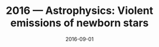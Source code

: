 ---
title: "2016 &mdash; Astrophysics: Violent emissions of newborn stars"
collection: publications
refereed: 'yes'
permalink: \publication\2016-09-01-Astrophysics-Violent-emissions-of-newborn-stars
date: "2016-09-01"
venue: "Nature"
paperurl: 
link: "https://ui.adsabs.harvard.edu/abs/2016Natur.537..174R"
citation: "Röllig, Markus, Nature, Volume 537, Issue 7619, pp. 174-175 (2016)."
---